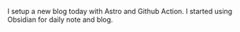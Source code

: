 I setup a new blog today with Astro and Github Action. I started using Obsidian for daily note and blog.
